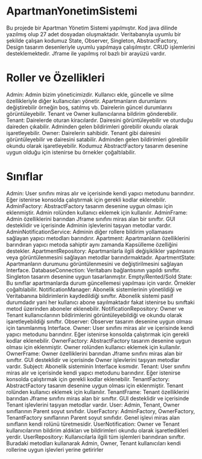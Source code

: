 # ApartmanYonetimSistemi
Bu projede bir Apartman Yönetim Sistemi yapılmıştır. Kod java dilinde yazılmış olup 27 adet dosyadan oluşmaktadır. Veritabanıyla uyumlu bir şekilde çalışan kodumuz State, Observer, Singleton, AbstractFactory, Design tasarım desenleriyle uyumlu yapılmaya çalışılmıştır.
CRUD işlemlerini desteklemektedir. Jframe ile yapılmış rol bazlı bir arayüzü vardır.
# Roller ve Özellikleri
Admin: Admin bizim yöneticimizdir. Kullanıcı ekle, güncelle ve silme özellikleriyle diğer kullanıcıları yönetir. Apartmanların durumlarını değiştirebilir örneğin boş, satılmış vb. 
Dairelerin güncel durumlarını görüntüleyebilir. Tenant ve Owner kullanıcılarına bildirim gönderebilir.
Tenant: Dairelerde oturan kiracılardır. Dairesini görüntüleyebilir ve oturduğu daireden çıkabilir. Adminden gelen bildirimleri görebilir okundu olarak işaretleyebilir.
Owner: Dairelerin sahibidir. Tenant gibi dairesini görüntüleyebilir ve dairesini satabilir. Adminden gelen bildirimleri görebilir okundu olarak işaretleyebilir.
Kodumuz AbstractFactory tasarım desenine uygun olduğu için istenirse bu örnekler çoğaltılabilir.
# Sınıflar
Admin: User sınıfını miras alır ve içerisinde kendi yapıcı metodunu barındırır. Eğer istenirse konsolda çalıştırmak için gerekli kodlar eklenebilir.
AdminFactory: AbstractFactory tasarım desenine uygun olması için eklenmiştir. Admin rolünden kullanıcı eklemek için kullanılır.
AdminFrame: Admin özelliklerini barından Jframe sınıfını miras alan bir sınıftır. GUI desteklidir ve içerisinde Adminin işlevlerini taşıyan metodlar vardır.
AdminNotificationService: Adminin diğer rollere bildirim yollamasını sağlayan yapıcı metodları barındırır.
Apartment: Apartmanların özelliklerini barındıran yapıcı metoda sahiptir aynı zamanda Kapsülleme özelliğini destekler.
ApartmentRepository: Apartmanlarla ilgili değişiklikler yapılmasını veya görüntülenmesini sağlayan metodlar barındırmaktadır.
ApartmentState: Apartmanların durumunu görüntülenmesini ve değiştirilmesini sağlayan Interface.
DatabaseConnection: Veritabanı bağlantısının yapıldı sınıftır. Singleton tasarım desenine uygun tasarlanmıştır.
Empty/Rented/Sold State: Bu sınıflar apartmanlarda durum güncellemesi yapılması için vardır. Örnekler çoğaltılabilir.
NotificationManager: Abonelik sistemlerinin yönetildiği ve Veritabanına bildirimlerin kaydedildiği sınıftır. Abonelik sistemi pasif durumdadır yani her kullanıcı abone sayılmaktadır fakat istenirse bu sınıftaki metod üzerinden aboneler eklenebilir.
NotificationRepository: Owner ve Tenant kullanıcılarının bildirimlerini görüntüleyebildiği ve okundu olarak işaretleyebildiği sınıftır.
Observer: Observer tasarım desenine uygun olması için tanımlanmış Interface.
Owner: User sınıfını miras alır ve içerisinde kendi yapıcı metodunu barındırır. Eğer istenirse konsolda çalıştırmak için gerekli kodlar eklenebilir.
OwnerFactory:  AbstractFactory tasarım desenine uygun olması için eklenmiştir. Owner rolünden kullanıcı eklemek için kullanılır.
OwnerFrame: Owner özelliklerini barından Jframe sınıfını miras alan bir sınıftır. GUI desteklidir ve içerisinde Owner işlevlerini taşıyan metodlar vardır.
Subject: Abonelik sisteminin Interface kısmıdır.
Tenant:  User sınıfını miras alır ve içerisinde kendi yapıcı metodunu barındırır. Eğer istenirse konsolda çalıştırmak için gerekli kodlar eklenebilir.
TenantFactory: AbstractFactory tasarım desenine uygun olması için eklenmiştir. Tenant rolünden kullanıcı eklemek için kullanılır.
TenantFrame: Tenant özelliklerini barından Jframe sınıfını miras alan bir sınıftır. GUI desteklidir ve içerisinde Tenant işlevlerini taşıyan metodlar vardır.
User: Admin, Tenant, Owner sınıflarının Parent soyut sınıfıdır.
UserFactory: AdminFactory, OwnerFactory, TenantFactory sınıflarının Parent soyut sınıfıdır. Genel işlevi miras alan sınıfların kendi rolünü türetmesidir.
UserNotification: Owner ve Tenant kullanıcılarının bildirim aldıkları ve bildirimleri okundu olarak işaretledikleri yerdir.
UserRepository: Kullanıcılarla ilgili tüm işlemleri barındıran sınıftır. Buradaki metodları kullanarak Admin, Owner, Tenant kullanıcıları kendi rollerine uygun işlevleri yerine getirirler
